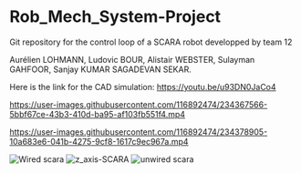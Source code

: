 # Rob_Mech_System-Project
Git repository for the control loop of a SCARA robot developped by team 12

Aurélien LOHMANN,
Ludovic BOUR,
Alistair WEBSTER,
Sulayman GAHFOOR,
Sanjay KUMAR SAGADEVAN SEKAR.

Here is the link for the CAD simulation: https://youtu.be/u93DN0JaCo4



https://user-images.githubusercontent.com/116892474/234367566-5bbf67ce-43b3-410d-ba95-af103fb551f4.mp4



https://user-images.githubusercontent.com/116892474/234378905-10a683e6-041b-4275-9cf8-1617c9ec967a.mp4

![Wired scara](https://user-images.githubusercontent.com/116892474/234380840-80616388-e491-4748-b012-f94ac3a05f9e.jpg)
![z_axis-SCARA](https://user-images.githubusercontent.com/116892474/234380845-ab45a187-d451-4e53-ac54-75650132a64b.jpg)
![unwired scara](https://user-images.githubusercontent.com/116892474/234380846-6bf890c2-135a-4b2f-846a-8f21877de0c2.jpg)

